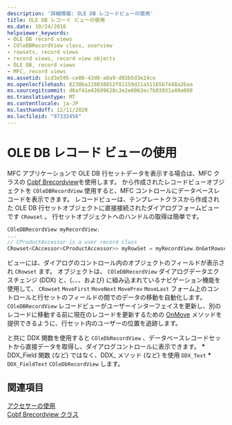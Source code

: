 ```yaml
---
description: '詳細情報: OLE DB レコードビューの使用'
title: OLE DB レコード ビューの使用
ms.date: 10/24/2018
helpviewer_keywords:
- OLE DB record views
- COleDBRecordView class, overview
- rowsets, record views
- record views, record view objects
- OLE DB, record views
- MFC, record views
ms.assetid: 1cd3e595-ce08-43d8-a0a9-d03b5d3e24ce
ms.openlocfilehash: 8230ba118038852f81159d21a51165b7448a26aa
ms.sourcegitcommit: d6af41e42699628c3e2e6063ec7b03931a49a098
ms.translationtype: MT
ms.contentlocale: ja-JP
ms.lasthandoff: 12/11/2020
ms.locfileid: "97332456"
---
```

# <a name="using-ole-db-record-views"></a>OLE DB レコード ビューの使用

MFC アプリケーションで OLE DB 行セットデータを表示する場合は、MFC クラスの [Cobf Brecordview](../../mfc/reference/coledbrecordview-class.md)を使用します。 から作成されたレコードビューオブジェクトを `COleDBRecordView` 使用すると、MFC コントロールにデータベースレコードを表示できます。 レコードビューは、テンプレートクラスから作成された OLE DB 行セットオブジェクトに直接接続されたダイアログフォームビューです `CRowset` 。 行セットオブジェクトへのハンドルの取得は簡単です。

```cpp
COleDBRecordView myRecordView;
...
// CProductAccessor is a user record class
CRowset<CAccessor<CProductAccessor>> myRowSet = myRecordView.OnGetRowset();
```

ビューには、ダイアログのコントロール内のオブジェクトのフィールドが表示され `CRowset` ます。 オブジェクトは、 `COleDBRecordView` ダイアログデータエクスチェンジ (DDX) と、(、、、および) に組み込まれているナビゲーション機能を使用して、 `CRowset` `MoveFirst` `MoveNext` `MovePrev` `MoveLast` フォーム上のコントロールと行セットのフィールドの間でのデータの移動を自動化します。 `COleDBRecordView` レコードビューがユーザーインターフェイスを更新し、別のレコードに移動する前に現在のレコードを更新するための [OnMove](../../mfc/reference/coledbrecordview-class.md#onmove) メソッドを提供できるように、行セット内のユーザーの位置を追跡します。

と共に DDX 関数を使用すると `COleDbRecordView` 、データベースレコードセットから直接データを取得し、ダイアログコントロールに表示できます。  <strong>\*</strong> DDX_Field 関数 (など) ではなく、DDX_ メソッド (など) を使用 `DDX_Text`  <strong>\*</strong> `DDX_FieldText` `COleDbRecordView` します。

## <a name="see-also"></a>関連項目

[アクセサーの使用](../../data/oledb/using-accessors.md)<br/>
[Cobf Brecordview クラス](../../mfc/reference/coledbrecordview-class.md)<br/>
